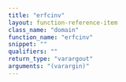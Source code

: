 ```yaml
---
title: "erfcinv"
layout: function-reference-item
class_name: "domain"
function_name: "erfcinv"
snippet: ""
qualifiers: ""
return_type: "varargout"
arguments: "(varargin)"
---
```


<pre class="help-text"></pre>